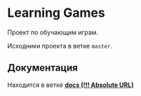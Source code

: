 ﻿Learning Games
===============

Проект по обучающим играм. 

Исходники проекта в ветке `master`.

Документация
-------------
Находится в ветке [**docs (!!! Absolute URL)**](https://github.com/s-stude/LearningGames/tree/docs)
